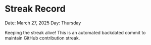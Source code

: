 # Streak Record

Date: March 27, 2025
Day: Thursday

Keeping the streak alive! This is an automated backdated commit to maintain GitHub contribution streak.